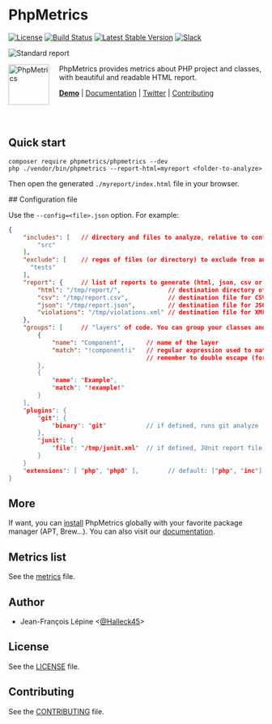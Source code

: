 # PhpMetrics


[![License](https://poser.pugx.org/phpmetrics/phpmetrics/license.svg)](https://packagist.org/packages/phpmetrics/phpmetrics)
[![Build Status](https://secure.travis-ci.org/phpmetrics/PhpMetrics.svg)](http://travis-ci.org/phpmetrics/PhpMetrics)
[![Latest Stable Version](https://poser.pugx.org/phpmetrics/phpmetrics/v/stable.svg)](https://packagist.org/packages/phpmetrics/phpmetrics)
[![Slack](https://img.shields.io/badge/slack/phpmetrics-yellow.svg?logo=slack)](https://join.slack.com/t/phpmetrics/shared_invite/enQtODU3MjQ4ODAxOTM5LWRhOGFhODMxN2JmMDRmOGVjNGQ0ZjNjNzVlNDIwNzQ2MWQ2YzgxYmRlNmM5NzIzZjlhYTFjZjZhYzAyMjM0YmE)



![Standard report](https://github.com/phpmetrics/PhpMetrics/raw/master/doc/overview.png)


<img src="https://phpmetrics.org/imagesmetrics-maintenability.png" height="80px" alt="PhpMetrics" align="left" style="margin-right:20px"/>

PhpMetrics provides metrics about PHP project and classes, with beautiful and readable HTML report. 

<b>[Demo](http://www.phpmetrics.org/report/latest/index.html)</b> | [Documentation](http://www.phpmetrics.org/documentation/index.html) | [Twitter](https://twitter.com/Halleck45) | [Contributing](https://github.com/phpmetrics/PhpMetrics/blob/master/doc/contributing.md)

<br/><br/>


## Quick start

    composer require phpmetrics/phpmetrics --dev
    php ./vendor/bin/phpmetrics --report-html=myreport <folder-to-analyze>
    
Then open the generated `./myreport/index.html` file in your browser. 

## Configuration file

Use the `--config=<file>.json` option. For example:

```json
{
    "includes": [   // directory and files to analyze, relative to config file directory 
        "src"
    ],
    "exclude": [    // regex of files (or directory) to exclude from analyze
      "tests"
    ],
    "report": {     // list of reports to generate (html, json, csv or violation)
        "html": "/tmp/report/",             // destination directory of HTML report 
        "csv": "/tmp/report.csv",           // destination file for CSV report
        "json": "/tmp/report.json",         // destination file for JSON report
        "violations": "/tmp/violations.xml" // destination file for XML violations report
    },
    "groups": [     // "layers" of code. You can group your classes and packages by regex, to visualise specific HTML report for each of them
        {
            "name": "Component",      // name of the layer
            "match": "!component!i"   // regular expression used to match the group (based on the name of the fully qualified class name)
                                      // remember to double escape (for json, then for regex): set "!\\\\MyPackage\\\\!" if you want to capture expression "\MyPackage\"
        },
        {
            "name": "Example",
            "match": "!example!"
        }
    ],
    "plugins": {
        "git": {
            "binary": "git"           // if defined, runs git analyze
        },
        "junit": {
            "file": "/tmp/junit.xml"  // if defined, JUnit report file will be analyzed            
        }
    }
    "extensions": [ "php", "php8" ],        // default: ["php", "inc"]
}
```

## More

If want, you can [install](doc/installation.md) PhpMetrics globally with your favorite package manager (APT, Brew...). You can also visit our [documentation](http://www.phpmetrics.org/documentation/index.html).


## Metrics list

See the [metrics](doc/metrics.md) file.

## Author

+ Jean-François Lépine <[@Halleck45](https://twitter.com/Halleck45)>

## License

See the [LICENSE](LICENSE) file.

## Contributing

See the [CONTRIBUTING](doc/contributing.md) file.
